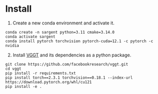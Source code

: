 

# Install 

1. Create a new conda environment and activate it.

```
conda create -n sargent python=3.11 cmake=3.14.0
conda activate sargent
conda install pytorch torchvision pytorch-cuda=12.1 -c pytorch -c nvidia
```

2. Install [VGGT](https://github.com/facebookresearch/vggt) and its dependencies as a python package.

```
git clone https://github.com/facebookresearch/vggt.git
cd vggt
pip install -r requirements.txt
pip install torch==2.3.1 torchvision==0.18.1 --index-url https://download.pytorch.org/whl/cu121
pip install -e .
```



